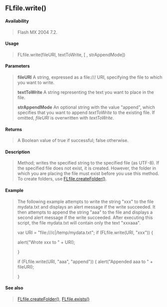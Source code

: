 ## FLfile.write()

#### Availability

> Flash MX 2004 7.2.

#### Usage

> FLfile.write(fileURI, textToWrite, \[ , strAppendMode\])

#### Parameters

> **fileURI** A string, expressed as a file:/// URI, specifying the file to which you want to write.
>
> **textToWrite** A string representing the text you want to place in the file.
>
> **strAppendMode** An optional string with the value "append", which specifies that you want to append *textToWrite* to the existing file. If omitted, *fileURI* is overwritten with *textToWrite*.

#### Returns

> A Boolean value of true if successful; false otherwise.

#### Description

> Method; writes the specified string to the specified file (as UTF-8). If the specified file does not exist, it is created. However, the folder in which you are placing the file must exist before you use this method. To create folders, use [FLfile.createFolder()](#_bookmark562).

#### Example

> The following example attempts to write the string "xxx" to the file mydata.txt and displays an alert message if the write succeeded. It then attempts to append the string "aaa" to the file and displays a second alert message if the write succeeded. After executing this script, the file mydata.txt will contain only the text "xxxaaa".
>
> var URI = "file:///c\|/temp/mydata.txt"; if (FLfile.write(URI, "xxx")) {
>
> alert("Wrote xxx to " + URI);
>
> }
>
> if (FLfile.write(URI, "aaa", "append")) { alert("Appended aaa to " + fileURI);
>
> }

#### See also

> [FLfile.createFolder()](#_bookmark562), [FLfile.exists()](#_bookmark563)
